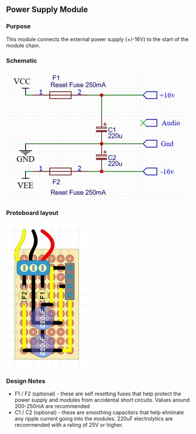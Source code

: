 ## Power Supply Module

### Purpose
This module connects the external power supply (+/-16V) to the start of the module chain.

### Schematic
![alt text](schematic.jpg)

### Protoboard layout
![alt text](protoboard.jpg)

### Design Notes
- F1 / F2 (optional) - these are self resetting fuses that help protect the power supply and modules from accidental short circuits. Values around 200-250mA are recommended
- C1 / C2 (optional) - these are smoothing capacitors that help eliminate any ripple current going into the modules. 220uF electrolytics are recommended with a rating of 25V or higher.